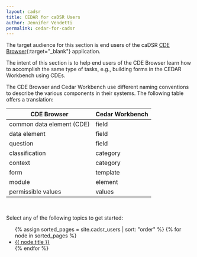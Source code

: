 ```yaml
---
layout: cadsr
title: CEDAR for caDSR Users
author: Jennifer Vendetti
permalink: cedar-for-cadsr
---
```


<!-- <h1 class="page-title">{{ page.title }}</h1><br /> -->

The target audience for this section is end users of the caDSR
[CDE Browser](https://cdebrowser.nci.nih.gov/cdebrowserClient/cdeBrowser.html#/search){:target="_blank"} application.

The intent of this section is to help end users of the CDE Browser learn how to accomplish the same type of tasks, e.g., building 
forms in the CEDAR Workbench using CDEs.

The CDE Browser and Cedar Workbench use different naming conventions to describe the various components in their systems. The 
following table offers a translation: 

<table class="naming-translations">
  <thead>
    <tr>
      <th class="naming-translations">CDE Browser</th>
      <th class="naming-translations">Cedar Workbench</th>
    </tr>
  </thead>
  <tbody>
    <tr>
      <td>common data element (CDE)</td>
      <td>field</td>
    </tr>
    <tr>
      <td>data element</td>
      <td>field</td>
    </tr>
    <tr>
      <td>question</td>
      <td>field</td>
    </tr>
    <tr>
      <td>classification</td>
      <td>category</td>
    </tr>
    <tr>
      <td>context</td>
      <td>category</td>
    </tr>
    <tr>
      <td>form</td>
      <td>template</td>
    </tr>
    <tr>
      <td>module</td>
      <td>element</td>
    </tr>
    <tr>
      <td>permissible values</td>
      <td>values</td>
    </tr>
  </tbody>
</table><br />

Select any of the following topics to get started:

<ul class="cadsr-topics">
  {% assign sorted_pages = site.cadsr_users | sort: "order" %}
  {% for node in sorted_pages %}
    <li><a href="{{ site.baseurl }}{{ node.url }}">{{ node.title }}</a></li>
  {% endfor %}
</ul>

<!-- <br />Please {% github_edit_link "help improve this article" %}.
 -->
